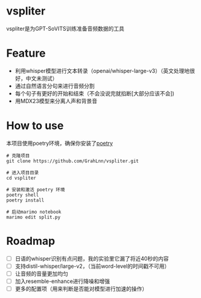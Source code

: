 # vspliter

vspliter是为GPT-SoVITS训练准备音频数据的工具

# Feature

- 利用whisper模型进行文本转录（openai/whisper-large-v3）（英文处理地很好，中文未测试）
- 通过自然语言分句来进行音频分割
- 每个句子有更好的开始和结束（不会没说完就掐断[大部分应该不会])
- 用MDX23模型来分离人声和背景音

# How to use

本项目使用poetry环境，确保你安装了[poetry](https://python-poetry.org/docs/)

```
# 克隆项目
git clone https://github.com/GrahLnn/vspliter.git

# 进入项目目录
cd vspliter

# 安装和激活 poetry 环境
poetry shell
poetry install

# 启动marimo notebook
marimo edit split.py
```

# Roadmap

- [ ] 日语的whisper识别有点问题，我的实验里它漏了将近40秒的内容
- [ ] 支持distil-whisper/large-v2，（当前word-level的时间戳不可用）
- [ ] 让音频的音量更加均匀
- [ ] 加入resemble-enhance进行降噪和增强
- [ ] 更多的配置项（用来判断是否能对模型进行加速的操作）
